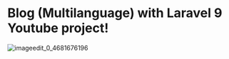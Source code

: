 # Blog (Multilanguage) with Laravel 9 Youtube project!

![imageedit_0_4681676196](https://user-images.githubusercontent.com/90498563/193655037-c7a0bbf4-9b0e-4b32-b60f-a115d38f98db.png)
